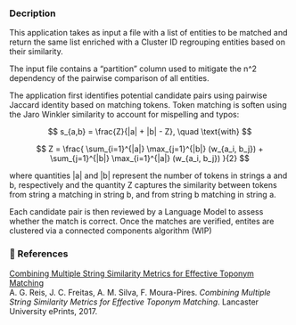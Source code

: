 ### Decription

This application takes as input a file with a list of entities to be matched and return the same list enriched with a Cluster ID regrouping entities based on their similarity.

The input file contains a “partition” column used to mitigate the n^2 dependency of the pairwise comparison of all entities. 

The application first identifies potential candidate pairs using pairwise Jaccard identity based on matching tokens. Token matching is soften using the Jaro Winkler similarity to account for mispelling and typos:

$$
s_{a,b} = \frac{Z}{|a| + |b| - Z}, \quad \text{with}
$$

$$
Z = \frac{
  \sum_{i=1}^{|a|} \max_{j=1}^{|b|} (w_{a_i, b_j}) +
  \sum_{j=1}^{|b|} \max_{i=1}^{|a|} (w_{a_i, b_j})
}{2}
$$

where quantities |a| and |b| represent the number of tokens in strings a and b, respectively and the quantity Z captures the similarity between tokens from string a matching in string b, and from string b matching in string a. 

Each candidate pair is then reviewed by a Language Model to assess whether the match is correct. 
Once the matches are verified, entites are clustered via a connected components algorithm (WIP)

### 📄 References

[Combining Multiple String Similarity Metrics for Effective Toponym Matching](https://eprints.lancs.ac.uk/id/eprint/89481/1/Manusc_Combining_Multiple_String_Similarity_Metrics_for_Effective_Toponym_Matching.pdf)  
A. G. Reis, J. C. Freitas, A. M. Silva, F. Moura-Pires. *Combining Multiple String Similarity Metrics for Effective Toponym Matching*. Lancaster University ePrints, 2017.
